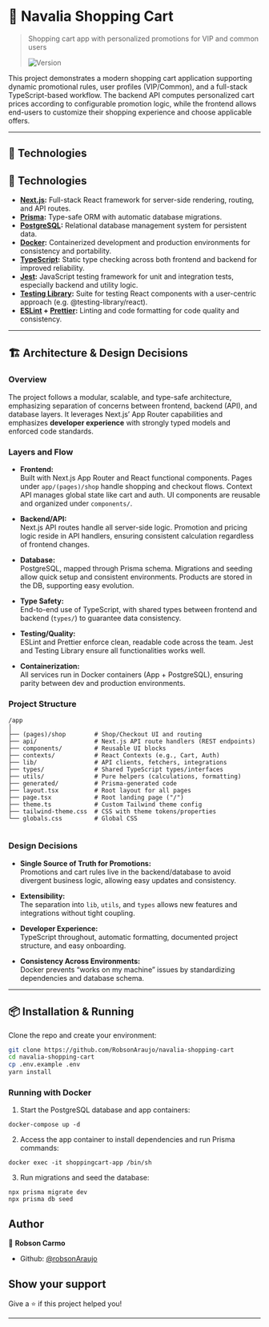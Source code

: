 # 🛒 Navalia Shopping Cart

> Shopping cart app with personalized promotions for VIP and common users
>
> ![Version](https://img.shields.io/badge/version-0.1.0-blue.svg?cacheSeconds=2592000)

This project demonstrates a modern shopping cart application supporting dynamic promotional rules, user profiles (VIP/Common), and a full-stack TypeScript-based workflow. The backend API computes personalized cart prices according to configurable promotion logic, while the frontend allows end-users to customize their shopping experience and choose applicable offers.

---

## 🚀 Technologies

## 🚀 Technologies

- **[Next.js](https://nextjs.org/):** Full-stack React framework for server-side rendering, routing, and API routes.
- **[Prisma](https://www.prisma.io/):** Type-safe ORM with automatic database migrations.
- **[PostgreSQL](https://www.postgresql.org/):** Relational database management system for persistent data.
- **[Docker](https://www.docker.com/):** Containerized development and production environments for consistency and portability.
- **[TypeScript](https://www.typescriptlang.org/):** Static type checking across both frontend and backend for improved reliability.
- **[Jest](https://jestjs.io/):** JavaScript testing framework for unit and integration tests, especially backend and utility logic.
- **[Testing Library](https://testing-library.com/):** Suite for testing React components with a user-centric approach (e.g. @testing-library/react).
- **[ESLint](https://eslint.org/) + [Prettier](https://prettier.io/):** Linting and code formatting for code quality and consistency.

---

## 🏗️ Architecture & Design Decisions

### **Overview**

The project follows a modular, scalable, and type-safe architecture, emphasizing separation of concerns between frontend, backend (API), and database layers. It leverages Next.js’ App Router capabilities and emphasizes **developer experience** with strongly typed models and enforced code standards.

### **Layers and Flow**

- **Frontend:**  
  Built with Next.js App Router and React functional components. Pages under `app/(pages)/shop` handle shopping and checkout flows. Context API manages global state like cart and auth. UI components are reusable and organized under `components/`.
- **Backend/API:**  
  Next.js API routes handle all server-side logic. Promotion and pricing logic reside in API handlers, ensuring consistent calculation regardless of frontend changes.

- **Database:**  
  PostgreSQL, mapped through Prisma schema. Migrations and seeding allow quick setup and consistent environments. Products are stored in the DB, supporting easy evolution.

- **Type Safety:**  
  End-to-end use of TypeScript, with shared types between frontend and backend (`types/`) to guarantee data consistency.

- **Testing/Quality:**  
  ESLint and Prettier enforce clean, readable code across the team. Jest and Testing Library ensure all functionalities works well.

- **Containerization:**  
  All services run in Docker containers (App + PostgreSQL), ensuring parity between dev and production environments.

### **Project Structure**

```
/app
│
├── (pages)/shop        # Shop/Checkout UI and routing
├── api/                # Next.js API route handlers (REST endpoints)
├── components/         # Reusable UI blocks
├── contexts/           # React Contexts (e.g., Cart, Auth)
├── lib/                # API clients, fetchers, integrations
├── types/              # Shared TypeScript types/interfaces
├── utils/              # Pure helpers (calculations, formatting)
├── generated/          # Prisma-generated code
├── layout.tsx          # Root layout for all pages
├── page.tsx            # Root landing page ("/")
├── theme.ts            # Custom Tailwind theme config
├── tailwind-theme.css  # CSS with theme tokens/properties
└── globals.css         # Global CSS


```

### **Design Decisions**

- **Single Source of Truth for Promotions:**  
  Promotions and cart rules live in the backend/database to avoid divergent business logic, allowing easy updates and consistency.

- **Extensibility:**  
  The separation into `lib`, `utils`, and `types` allows new features and integrations without tight coupling.

- **Developer Experience:**  
  TypeScript throughout, automatic formatting, documented project structure, and easy onboarding.

- **Consistency Across Environments:**  
  Docker prevents “works on my machine” issues by standardizing dependencies and database schema.

---

## 📦 Installation & Running

Clone the repo and create your environment:

```bash
git clone https://github.com/RobsonAraujo/navalia-shopping-cart
cd navalia-shopping-cart
cp .env.example .env
yarn install
```

### Running with Docker

1. Start the PostgreSQL database and app containers:

```
docker-compose up -d
```

2. Access the app container to install dependencies and run Prisma commands:

```
docker exec -it shoppingcart-app /bin/sh
```

3. Run migrations and seed the database:

```
npx prisma migrate dev
npx prisma db seed
```

## Author

👤 **Robson Carmo**

- Github: [@robsonAraujo](https://github.com/robsonAraujo)

## Show your support

Give a ⭐️ if this project helped you!

---

